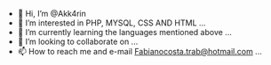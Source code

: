- 👋 Hi, I’m @Akk4rin
- 👀 I’m interested in PHP, MYSQL, CSS AND HTML ...
- 🌱 I’m currently learning the languages mentioned above ...
- 💞️ I’m looking to collaborate on  ...
- 📫 How to reach me and e-mail Fabianocosta.trab@hotmail.com ...

<!---
Akk4rin/Akk4rin is a ✨ special ✨ repository because its `README.md` (this file) appears on your GitHub profile.
You can click the Preview link to take a look at your changes.
--->
